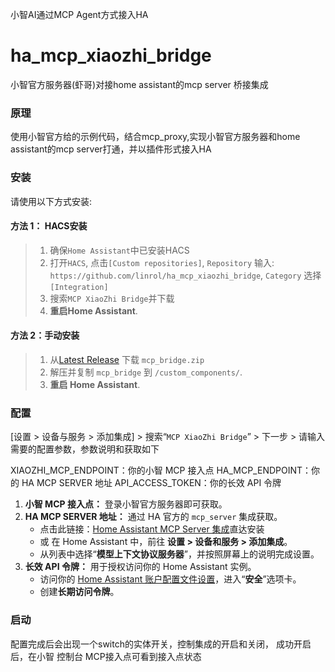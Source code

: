 小智AI通过MCP Agent方式接入HA
# ha_mcp_xiaozhi_bridge
小智官方服务器(虾哥)对接home assistant的mcp server 桥接集成
### 原理
使用小智官方给的示例代码，结合mcp_proxy,实现小智官方服务器和home assistant的mcp server打通，并以插件形式接入HA

### 安装
请使用以下方式安装:

#### 方法 1： HACS安装

> 1. 确保`Home Assistant`中已安装HACS
> 2. 打开`HACS`, 点击`[Custom repositories]`, `Repository` 输入: `https://github.com/linrol/ha_mcp_xiaozhi_bridge`, `Category` 选择 `[Integration]`
> 3. 搜索`MCP XiaoZhi Bridge`并下载
> 4. **重启Home Assistant**.

#### 方法 2：手动安装

> 1. 从[Latest Release](https://github.com/linrol/ha_mcp_xiaozhi_bridge/releases/latest) 下载 `mcp_bridge.zip`
> 2. 解压并复制 `mcp_bridge` 到 `/custom_components/`.
> 3. **重启 Home Assistant**.

### 配置
[设置 > 设备与服务 > 添加集成] > 搜索“`MCP XiaoZhi Bridge`” > 下一步 > 请输入需要的配置参数，参数说明和获取如下

XIAOZHI_MCP_ENDPOINT：你的小智 MCP 接入点
HA_MCP_ENDPOINT：你的 HA MCP SERVER 地址
API_ACCESS_TOKEN：你的长效 API 令牌

1.  **小智 MCP 接入点：** 登录小智官方服务器即可获取。
2.  **HA MCP SERVER 地址：** 通过 HA 官方的 `mcp_server` 集成获取。
    * 点击此链接：[Home Assistant MCP Server 集成](https://my.home-assistant.io/redirect/config_flow_start?domain=mcp_server)直达安装
    * 或 在 Home Assistant 中，前往 **设置 > 设备和服务 > 添加集成**。
    * 从列表中选择“**模型上下文协议服务器**”，并按照屏幕上的说明完成设置。
3.  **长效 API 令牌：** 用于授权访问你的 Home Assistant 实例。
    * 访问你的 [Home Assistant 账户配置文件设置](https://my.home-assistant.io/redirect/profile)，进入“**安全**”选项卡。
    * 创建**长期访问令牌**。

### 启动
配置完成后会出现一个switch的实体开关，控制集成的开启和关闭，
成功开启后，在小智 控制台 MCP接入点可看到接入点状态